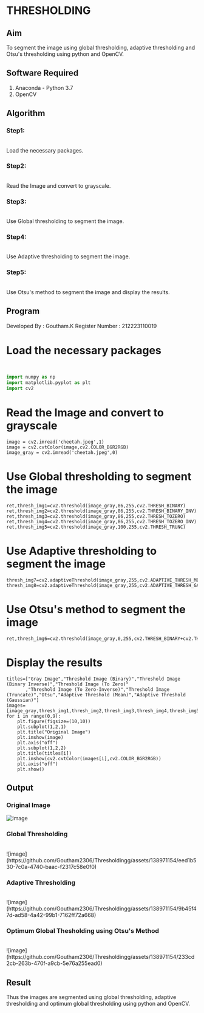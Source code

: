 # THRESHOLDING
## Aim
To segment the image using global thresholding, adaptive thresholding and Otsu's thresholding using python and OpenCV.

## Software Required
1. Anaconda - Python 3.7
2. OpenCV

## Algorithm

### Step1:
<br>
Load the necessary packages.

### Step2:
<br>
Read the Image and convert to grayscale.

### Step3:
<br>
Use Global thresholding to segment the image.

### Step4:
<br>
Use Adaptive thresholding to segment the image.

### Step5:
<br>
Use Otsu's method to segment the image and display the results.


## Program
Developed By : Goutham.K
Register Number : 212223110019

# Load the necessary packages
```python


import numpy as np
import matplotlib.pyplot as plt
import cv2
```


# Read the Image and convert to grayscale
```
image = cv2.imread('cheetah.jpeg',1)
image = cv2.cvtColor(image,cv2.COLOR_BGR2RGB)
image_gray = cv2.imread('cheetah.jpeg',0)
```


# Use Global thresholding to segment the image
```
ret,thresh_img1=cv2.threshold(image_gray,86,255,cv2.THRESH_BINARY)
ret,thresh_img2=cv2.threshold(image_gray,86,255,cv2.THRESH_BINARY_INV)
ret,thresh_img3=cv2.threshold(image_gray,86,255,cv2.THRESH_TOZERO)
ret,thresh_img4=cv2.threshold(image_gray,86,255,cv2.THRESH_TOZERO_INV)
ret,thresh_img5=cv2.threshold(image_gray,100,255,cv2.THRESH_TRUNC)
```



# Use Adaptive thresholding to segment the image
```
thresh_img7=cv2.adaptiveThreshold(image_gray,255,cv2.ADAPTIVE_THRESH_MEAN_C,cv2.THRESH_BINARY,11,2)
thresh_img8=cv2.adaptiveThreshold(image_gray,255,cv2.ADAPTIVE_THRESH_GAUSSIAN_C,cv2.THRESH_BINARY,11,2)

```

# Use Otsu's method to segment the image 
```
ret,thresh_img6=cv2.threshold(image_gray,0,255,cv2.THRESH_BINARY+cv2.THRESH_OTSU)
```


# Display the results
```
titles=["Gray Image","Threshold Image (Binary)","Threshold Image (Binary Inverse)","Threshold Image (To Zero)"
       ,"Threshold Image (To Zero-Inverse)","Threshold Image (Truncate)","Otsu","Adaptive Threshold (Mean)","Adaptive Threshold (Gaussian)"]
images=[image_gray,thresh_img1,thresh_img2,thresh_img3,thresh_img4,thresh_img5,thresh_img6,thresh_img7,thresh_img8]
for i in range(0,9):
    plt.figure(figsize=(10,10))
    plt.subplot(1,2,1)
    plt.title("Original Image")
    plt.imshow(image)
    plt.axis("off")
    plt.subplot(1,2,2)
    plt.title(titles[i])
    plt.imshow(cv2.cvtColor(images[i],cv2.COLOR_BGR2RGB))
    plt.axis("off")
    plt.show()
```





## Output

### Original Image

![image](https://github.com/Goutham2306/Thresholdingg/assets/138971154/654add83-5070-40fd-8b1b-fca0a3082fe6)
<br>
### Global Thresholding

<br>
![image](https://github.com/Goutham2306/Thresholdingg/assets/138971154/eed1b530-7c0a-4740-baac-f2317c58e0f0)

### Adaptive Thresholding
<br>
![image](https://github.com/Goutham2306/Thresholdingg/assets/138971154/9b45f47d-ad58-4a42-99b1-7162ff72a668)

### Optimum Global Thesholding using Otsu's Method
<br>
![image](https://github.com/Goutham2306/Thresholdingg/assets/138971154/233cd2cb-263b-470f-a9cb-5e76a255ead0)


## Result
Thus the images are segmented using global thresholding, adaptive thresholding and optimum global thresholding using python and OpenCV.
